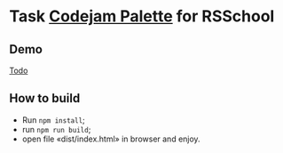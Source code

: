# Task [Codejam Palette](https://github.com/rolling-scopes-school/tasks/blob/master/tasks/stage-2/codejam-palette/codejam-palette_en.md) for RSSchool

## Demo
[Todo](Todo)

## How to build

* Run ```npm install```;
* run ```npm run build```;
* open file «dist/index.html» in browser and enjoy.
